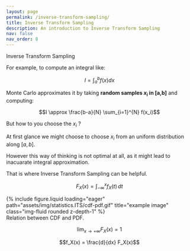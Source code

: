 ```yaml
---
layout: page
permalink: /inverse-transform-sampling/
title: Inverse Transform Sampling
description: An introduction to Inverse Transform Sampling
nav: false
nav_order: 8
---
```


Inverse Transform Sampling


For example, to compute an integral like:

$$I = \int_a^b f(x) dx$$

Monte Carlo approximates it by taking **random samples $x_i$  in [a,b]** and computing:

$$I \approx \frac{b-a}{N} \sum_{i=1}^{N} f(x_i)$$

But how to you choose the $x_i$ ?

At first glance we might choose to choose $x_i$ from an uniform distribution along $[a,b]$.

However this way of thinking is not optimal at all, as it might lead to inacuarate integral approximation. 

That is where Inverse Transform Sampling can be helpful. 


$$F_X(x) = \int_{-\infty}^{x} f_X(t) \, dt$$

<div class="row">
    <div class="col-sm mt-3 mt-md-0">
        {% include figure.liquid loading="eager" path="assets/img/statistics.ITS/cdf-pdf.gif" title="example image" class="img-fluid rounded z-depth-1" %}
    </div>
</div>
<div class="caption">
    Relation between CDF and PDF.
</div>

$$\lim_{x \to +\infty} F_X(x)=1$$


$$f_X(x) = \frac{d}{dx} F_X(x)$$